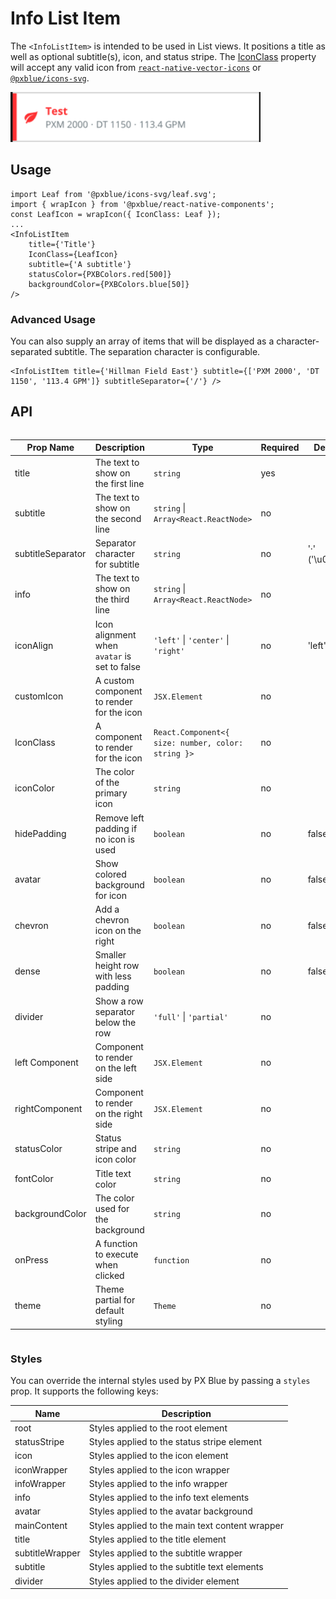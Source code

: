 # Info List Item

The `<InfoListItem>` is intended to be used in List views. It positions a title as well as optional subtitle(s), icon, and status stripe. The [IconClass](./IconWrapper.md) property will accept any valid icon from [`react-native-vector-icons`](https://www.npmjs.com/package/react-native-vector-icons) or [`@pxblue/icons-svg`](https://www.npmjs.com/package/@pxblue/icons-svg).

<img width="400" alt="Info List Item component" src="./images/infoListItem.png">

## Usage

```tsx
import Leaf from '@pxblue/icons-svg/leaf.svg';
import { wrapIcon } from '@pxblue/react-native-components';
const LeafIcon = wrapIcon({ IconClass: Leaf });
...
<InfoListItem
    title={'Title'}
    IconClass={LeafIcon}
    subtitle={'A subtitle'}
    statusColor={PXBColors.red[500]}
    backgroundColor={PXBColors.blue[50]}
/>
```

### Advanced Usage

You can also supply an array of items that will be displayed as a character-separated subtitle. The separation character is configurable.

```tsx
<InfoListItem title={'Hillman Field East'} subtitle={['PXM 2000', 'DT 1150', '113.4 GPM']} subtitleSeparator={'/'} />
```

## API

<div style="overflow: auto">

| Prop Name         | Description                                  | Type                                               | Required | Default        |
| ----------------- | -------------------------------------------- | -------------------------------------------------- | -------- | -------------- |
| title             | The text to show on the first line           | `string`                                           | yes      |                |
| subtitle          | The text to show on the second line          | `string` \| `Array<React.ReactNode>`               | no       |                |
| subtitleSeparator | Separator character for subtitle             | `string`                                           | no       | '·' ('\u00B7') |
| info              | The text to show on the third line           | `string` \| `Array<React.ReactNode>`               | no       |                |
| iconAlign         | Icon alignment when `avatar` is set to false | `'left'` \| `'center'` \| `'right'`                | no       | 'left'         |
| customIcon        | A custom component to render for the icon    | `JSX.Element`                                      | no       |                |
| IconClass         | A component to render for the icon           | `React.Component<{ size: number, color: string }>` | no       |                |
| iconColor         | The color of the primary icon                | `string`                                           | no       |                |
| hidePadding       | Remove left padding if no icon is used       | `boolean`                                          | no       | false          |
| avatar            | Show colored background for icon             | `boolean`                                          | no       | false          |
| chevron           | Add a chevron icon on the right              | `boolean`                                          | no       | false          |
| dense             | Smaller height row with less padding         | `boolean`                                          | no       | false          |
| divider           | Show a row separator below the row           | `'full'` \| `'partial'`                            | no       |                |
| left Component    | Component to render on the left side         | `JSX.Element`                                      | no       |                |
| rightComponent    | Component to render on the right side        | `JSX.Element`                                      | no       |                |
| statusColor       | Status stripe and icon color                 | `string`                                           | no       |                |
| fontColor         | Title text color                             | `string`                                           | no       |                |
| backgroundColor   | The color used for the background            | `string`                                           | no       |                |
| onPress           | A function to execute when clicked           | `function`                                         | no       |                |
| theme             | Theme partial for default styling            | `Theme`                                            | no       |                |

</div>

### Styles

You can override the internal styles used by PX Blue by passing a `styles` prop. It supports the following keys:

| Name            | Description                                     |
| --------------- | ----------------------------------------------- |
| root            | Styles applied to the root element              |
| statusStripe    | Styles applied to the status stripe element     |
| icon            | Styles applied to the icon element              |
| iconWrapper     | Styles applied to the icon wrapper              |
| infoWrapper     | Styles applied to the info wrapper              |
| info            | Styles applied to the info text elements        |
| avatar          | Styles applied to the avatar background         |
| mainContent     | Styles applied to the main text content wrapper |
| title           | Styles applied to the title element             |
| subtitleWrapper | Styles applied to the subtitle wrapper          |
| subtitle        | Styles applied to the subtitle text elements    |
| divider         | Styles applied to the divider element           |
